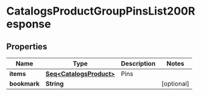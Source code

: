 

# CatalogsProductGroupPinsList200Response


## Properties

Name | Type | Description | Notes
------------ | ------------- | ------------- | -------------
**items** | [**Seq&lt;CatalogsProduct&gt;**](CatalogsProduct.md) | Pins | 
**bookmark** | **String** |  |  [optional]



